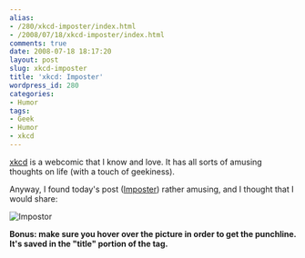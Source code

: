 ```yaml
---
alias:
- /280/xkcd-imposter/index.html
- /2008/07/18/xkcd-imposter/index.html
comments: true
date: 2008-07-18 18:17:20
layout: post
slug: xkcd-imposter
title: 'xkcd: Imposter'
wordpress_id: 280
categories:
- Humor
tags:
- Geek
- Humor
- xkcd
---
```


[xkcd](http://xkcd.com) is a webcomic that I know and love.  It has all sorts of amusing thoughts on life (with a touch of geekiness).

Anyway, I found today's post ([Imposter](http://xkcd.com/451/)) rather amusing, and I thought that I would share:

![Impostor](http://imgs.xkcd.com/comics/impostor.png)  


**Bonus: make sure you hover over the picture in order to get the punchline.  It's saved in the "title" portion of the tag.**
